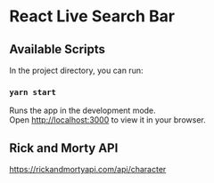 # React Live Search Bar

## Available Scripts

In the project directory, you can run:

### `yarn start`

Runs the app in the development mode.\
Open [http://localhost:3000](http://localhost:3000) to view it in your browser.


## Rick and Morty API
https://rickandmortyapi.com/api/character